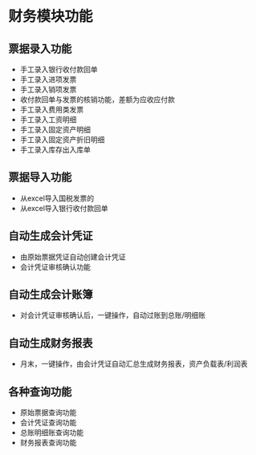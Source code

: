 # 财务模块功能

## 票据录入功能
* 手工录入银行收付款回单
* 手工录入进项发票
* 手工录入销项发票
* 收付款回单与发票的核销功能，差额为应收应付款
* 手工录入费用类发票
* 手工录入工资明细
* 手工录入固定资产明细
* 手工录入固定资产折旧明细
* 手工录入库存出入库单

## 票据导入功能
* 从excel导入国税发票的
* 从excel导入银行收付款回单

## 自动生成会计凭证
* 由原始票据凭证自动创建会计凭证
* 会计凭证审核确认功能

## 自动生成会计账簿
* 对会计凭证审核确认后，一键操作，自动过账到总账/明细账

## 自动生成财务报表
* 月末，一键操作，由会计凭证自动汇总生成财务报表，资产负载表/利润表

## 各种查询功能
* 原始票据查询功能
* 会计凭证查询功能
* 总账明细账查询功能
* 财务报表查询功能






 
